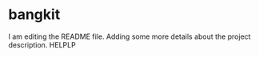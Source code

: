 # bangkit
I am editing the README file. Adding some more details about the project description.
HELPLP

